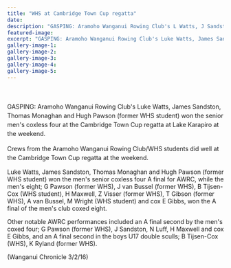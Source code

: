 ```yaml
---
title: "WHS at Cambridge Town Cup regatta"
date: 
description: "GASPING: Aramoho Wanganui Rowing Club's L Watts, J Sandston, T Monaghan & Hugh Pawson (former WHS student) won the senior men's coxless four at the Cambridge Town Cup regatta at Lake Karapiro."
featured-image: 
excerpt: "GASPING: Aramoho Wanganui Rowing Club's Luke Watts, James Sandston, Thomas Monaghan and Hugh Pawson (former WHS student) won the senior men's coxless four at the Cambridge Town Cup regatta at Lake Karapiro at the weekend."
gallery-image-1: 
gallery-image-2: 
gallery-image-3: 
gallery-image-4: 
gallery-image-5: 
---
```


<p><span style="line-height: 1.5;"><br /></span></p>
<p><span style="line-height: 1.5;"><span>GASPING: Aramoho Wanganui Rowing Club's Luke Watts, James Sandston, Thomas Monaghan and Hugh Pawson (former WHS student) won the senior men's coxless four at the Cambridge Town Cup regatta at Lake Karapiro at the weekend.</span></span></p>
<p><span style="line-height: 1.5;">Crews from the Aramoho Wanganui Rowing Club/WHS students did well at the Cambridge Town Cup regatta at the weekend.</span></p>
<p><span><span>Luke Watts, James Sandston, Thomas Monaghan and Hugh Pawson (former WHS student) won the men's senior coxless four A final for AWRC, while the men's eight; G Pawson (former WHS), J van Bussel (former WHS), B Tijsen-Cox (WHS student), H Maxwell, Z Visser (former WHS), T Gibson (former WHS), A van Bussel, M Wright (WHS student) and cox E Gibbs, won the A final of the men's club coxed eight.</span></span></p>
<p><span><span><span>Other notable AWRC performances included an A final second by the men's coxed four; G Pawson (former WHS), J Sandston, N Luff, H Maxwell and cox E Gibbs, and an A final second in the boys U17 double sculls; B Tijsen-Cox (WHS), K Ryland (former WHS).</span></span></span></p>
<p><span><span><span>(Wanganui Chronicle 3/2/16)</span></span></span></p>

